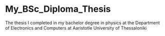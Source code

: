 # My_BSc_Diploma_Thesis

The thesis I completed in my bachelor degree in physics at the Department of Electronics and Computers at Aaristotle University of Thessaloniki
